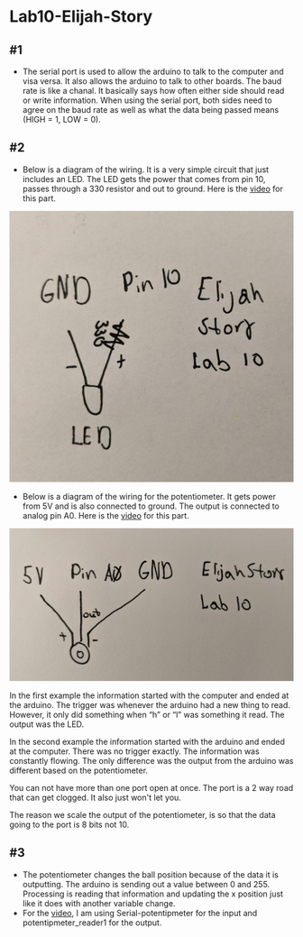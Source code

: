 # Lab10-Elijah-Story

## #1
- The serial port is used to allow the arduino to talk to the computer and visa versa. It also allows the arduino to talk to other boards. The baud rate is like a chanal. It basically says how often either side should read or write information. When using the serial port, both sides need to agree on the baud rate as well as what the data being passed means (HIGH = 1, LOW = 0).

## #2
- Below is a diagram of the wiring. It is a very simple circuit that just includes an LED. The LED gets the power that comes from pin 10, passes through a 330 resistor and out to ground. Here is the [video](https://photos.app.goo.gl/LmdenG8rq8yvF9pu7) for this part.
<img src="images/Serial-LED.jpg" width = 640>

- Below is a diagram of the wiring for the potentiometer. It gets power from 5V and is also connected to ground. The output is connected to analog pin A0. Here is the [video](https://photos.app.goo.gl/jVhtu77vFw67X3Fm9) for this part.
<img src="images/Serial-PMeter.jpg" width = 640>

In the first example the information started with the computer and ended at the arduino. The trigger was whenever the arduino had a new thing to read. However, it only did something when “h” or “l” was something it read. The output was the LED.

In the second example the information started with the arduino and ended at the computer. There was no trigger exactly. The information was constantly flowing. The only difference was the output from the arduino was different based on the potentiometer.

You can not have more than one port open at once. The port is a 2 way road that can get clogged. It also just won't let you.

The reason we scale the output of the potentiometer, is so that the data going to the port is 8 bits not 10.
## #3
- The potentiometer changes the ball position because of the data it is outputting. The arduino is sending out a value between 0 and 255. Processing is reading that information and updating the x position just like it does with another variable change.
- For the [video](https://photos.app.goo.gl/Z9PuE3rHv18abqv8A), I am using Serial-potentipmeter for the input and potentipmeter_reader1 for the output.
